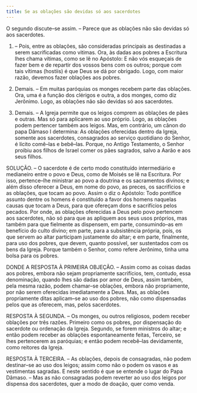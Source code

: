 ```yaml
---
title: Se as oblações são devidas só aos sacerdotes
---
```


O segundo discute–se assim. – Parece que as oblações não são devidas só aos sacerdotes.  

1. – Pois, entre as oblações, são consideradas principais as destinadas a serem sacrificadas como vitimas. Ora, às dadas aos pobres a Escritura lhes chama vítimas, como se lê no Apóstolo: E não vós esqueçais de fazer bem e de repartir dos vossos bens com os outros; porque com tais vítimas (hostiis) é que Deus se dá por obrigado. Logo, com maior razão, devemos fazer oblações aos pobres.  

2. Demais. – Em muitas paróquias os monges recebem parte das oblações. Ora, uma é a função dos clérigos e outra, a dos monges, como diz Jerônimo. Logo, as oblações não são devidas só aos sacerdotes.  

3. Demais. – A Igreja permite que os leigos comprem as oblações de pães e outras. Mas só para aplicarem ao uso próprio. Logo, as oblações podem pertencer também aos leigos.  Mas, em contrário, um cânon do papa Dâmaso I determina: As oblações oferecidas dentro da Igreja, somente aos sacerdotes, consagrados ao serviço quotidiano do Senhor, é lícito comê–las e bebê–las. Porque, no Antigo Testamento, o Senhor proibiu aos filhos de Israel comer os pães sagrados, salvo a Aarão e aos seus filhos.  

SOLUÇÃO. – O sacerdote é de certo modo constituído intermediário e medianeiro entre o povo e Deus, como de Moisés se lê na Escritura. Por isso, pertence–lhe ministrar ao povo a doutrina e os sacramentos divinos; e além disso oferecer a Deus, em nome do povo, as preces, os sacrifícios e as oblações, que tocam ao povo. Assim o diz o Apóstolo: Todo pontífice assunto dentre os homens é constituído a favor dos homens naquelas causas que tocam a Deus, para que ofereçam dons e sacrifícios pelos pecados. Por onde, as oblações oferecidas a Deus pelo povo pertencem aos sacerdotes, não só para que as apliquem aos seus usos próprios, mas também para que fielmente as dispensem, em parte, consumindo–as em benefício do culto divino; em parte, para a subsistência própria, pois, os que servem ao altar participam justamente do altar; e em parte, finalmente, para uso dos pobres, que devem, quanto possível, ser sustentados com os bens da Igreja. Porque também o Senhor, como refere Jerônimo, tinha uma bolsa para os pobres.  

DONDE A RESPOSTA À PRIMEIRA OBJEÇÃO. – Assim como as coisas dadas aos pobres, embora não sejam propriamente sacrifícios, tem, contudo, essa denominação, quando lhes são dadas por amor de Deus, assim também, pela mesma razão, podem chamar–se oblações, embora não propriamente, por não serem oferecidas imediatamente a Deus. Mas, as oblações propriamente ditas aplicam–se ao uso dos pobres, não como dispensadas pelos que as oferecem, mas, pelos sacerdotes. 

RESPOSTA À SEGUNDA. – Os monges, ou outros religiosos, podem receber oblações por três razões. Primeiro como os pobres, por dispensação do sacerdote ou ordenação da Igreja. Segundo, se forem ministros do altar; e então podem receber as oblações espontaneamente feitas, Terceiro, se lhes pertencerem as paróquias; e então podem recebê–las devidamente, como reitores da Igreja.  

RESPOSTA À TERCEIRA. – As oblações, depois de consagradas, não podem destinar–se ao uso dos leigos; assim como não o podem os vasos e as vestimentas sagradas. E neste sentido é que se entende o lugar do Papa Dâmaso. – Mas as não consagradas podem reverter ao uso dos leigos por dispensa dos sacerdotes, quer a modo de doação, quer como venda.